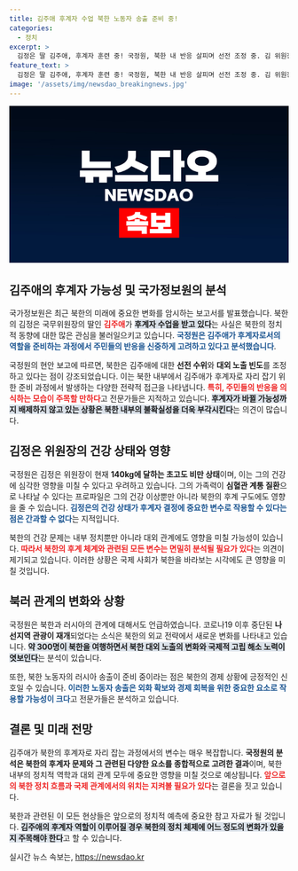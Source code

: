 ```yaml
---
title: 김주애 후계자 수업 북한 노동자 송출 준비 중!
categories:
  - 정치
excerpt: >
  김정은 딸 김주애, 후계자 훈련 중! 국정원, 북한 내 반응 살피며 선전 조정 중. 김 위원장 건강 우려와 북러 관계 동향까지, 어떤 미래가 기다릴까? 클릭해 보세요!
feature_text: >
  김정은 딸 김주애, 후계자 훈련 중! 국정원, 북한 내 반응 살피며 선전 조정 중. 김 위원장 건강 우려와 북러 관계 동향까지, 어떤 미래가 기다릴까? 클릭해 보세요!
image: '/assets/img/newsdao_breakingnews.jpg'
---
```


<p><img src="/assets/img/newsdao_breakingnews.jpg" alt="bookingtag 속보" /></p>

<h2 data-ke-size="size26">김주애의 후계자 가능성 및 국가정보원의 분석</h2>

<p data-ke-size="size16"></p>

<p>국가정보원은 최근 북한의 미래에 중요한 변화를 암시하는 보고서를 발표했습니다. 북한의 김정은 국무위원장의 딸인 <b><span style="color: #ee2323;">김주애</span></b>가 <b><span style="background-color: #21538527;">후계자 수업을 받고 있다</span></b>는 사실은 북한의 정치적 동향에 대한 많은 관심을 불러일으키고 있습니다. <b><span style="color: #1a5490;">국정원은 김주애가 후계자로서의 역할을 준비하는 과정에서 주민들의 반응을 신중하게 고려하고 있다고 분석했습니다</span></b>.</p>

<p data-ke-size="size16"></p>

<p>국정원의 현안 보고에 따르면, 북한은 김주애에 대한 <b>선전 수위</b>와 <b>대외 노출 빈도</b>를 조정하고 있다는 점이 강조되었습니다. 이는 북한 내부에서 김주애가 후계자로 자리 잡기 위한 준비 과정에서 발생하는 다양한 전략적 접근을 나타냅니다. <b><span style="color: #ee2323;">특히, 주민들의 반응을 의식하는 모습이 주목할 만하다</span></b>고 전문가들은 지적하고 있습니다. <b><span style="background-color: #21538527;">후계자가 바뀔 가능성까지 배제하지 않고 있는 상황은 북한 내부의 불확실성을 더욱 부각시킨다</span></b>는 의견이 많습니다.</p>

<h2 data-ke-size="size26">김정은 위원장의 건강 상태와 영향</h2>

<p data-ke-size="size16"></p>

<p>국정원은 김정은 위원장이 현재 <b>140kg에 달하는 초고도 비만 상태</b>이며, 이는 그의 건강에 심각한 영향을 미칠 수 있다고 우려하고 있습니다. 그의 가족력이 <b>심혈관 계통 질환</b>으로 나타날 수 있다는 프로파일은 그의 건강 이상뿐만 아니라 북한의 후계 구도에도 영향을 줄 수 있습니다. <b><span style="color: #1a5490;">김정은의 건강 상태가 후계자 결정에 중요한 변수로 작용할 수 있다는 점은 간과할 수 없다</span></b>는 지적입니다.</p>

<p data-ke-size="size16"></p>

<p>북한의 건강 문제는 내부 정치뿐만 아니라 대외 관계에도 영향을 미칠 가능성이 있습니다. <b><span style="color: #ee2323;">따라서 북한의 후계 체계와 관련된 모든 변수는 면밀히 분석될 필요가 있다</span></b>는 의견이 제기되고 있습니다. 이러한 상황은 국제 사회가 북한을 바라보는 시각에도 큰 영향을 미칠 것입니다.</p>

<h2 data-ke-size="size26">북러 관계의 변화와 상황</h2>

<p data-ke-size="size16"></p>

<p>국정원은 북한과 러시아의 관계에 대해서도 언급하였습니다. 코로나19 이후 중단된 <b>나선지역 관광이 재개</b>되었다는 소식은 북한의 외교 전략에서 새로운 변화를 나타내고 있습니다. <b><span style="background-color: #21538527;">약 300명이 북한을 여행하면서 북한 대외 노출의 변화와 국제적 고립 해소 노력이 엿보인다</span></b>는 분석이 있습니다.</p>

<p data-ke-size="size16"></p>

<p>또한, 북한 노동자의 러시아 송출이 준비 중이라는 점은 북한의 경제 상황에 긍정적인 신호일 수 있습니다. <b><span style="color: #1a5490;">이러한 노동자 송출은 외화 확보와 경제 회복을 위한 중요한 요소로 작용할 가능성이 크다</span></b>고 전문가들은 분석하고 있습니다.</p>

<h2 data-ke-size="size26">결론 및 미래 전망</h2>

<p data-ke-size="size16"></p>

<p>김주애가 북한의 후계자로 자리 잡는 과정에서의 변수는 매우 복잡합니다. <b>국정원의 분석은 북한의 후계자 문제와 그 관련된 다양한 요소를 종합적으로 고려한 결과</b>이며, 북한 내부의 정치적 역학과 대외 관계 모두에 중요한 영향을 미칠 것으로 예상됩니다. <b><span style="color: #ee2323;">앞으로의 북한 정치 흐름과 국제 관계에서의 위치는 지켜볼 필요가 있다</span></b>는 결론을 짓고 있습니다.</p>

<p data-ke-size="size16"></p>

<p>북한과 관련된 이 모든 현상들은 앞으로의 정치적 예측에 중요한 참고 자료가 될 것입니다. <b><span style="background-color: #21538527;">김주애의 후계자 역할이 이루어질 경우 북한의 정치 체제에 어느 정도의 변화가 있을지 주목해야 한다</span></b>고 할 수 있습니다.</p>
실시간 뉴스 속보는, <a href="https://newsdao.kr" rel="dofollow">https://newsdao.kr</a>


